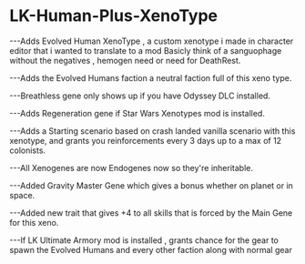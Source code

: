 # LK-Human-Plus-XenoType
---Adds Evolved Human XenoType , a custom xenotype i made in character editor that i wanted to translate to a mod Basicly think of a sanguophage without the negatives , hemogen need or need for DeathRest.  

---Adds the Evolved Humans faction a neutral faction full of this xeno type.  

---Breathless gene only shows up if you have Odyssey DLC installed. 

---Adds Regeneration gene if Star Wars Xenotypes mod is installed.

---Adds a Starting scenario based on crash landed vanilla scenario with this xenotype, and grants you reinforcements every 3 days up to a max of 12 colonists.

---All Xenogenes are now Endogenes now so they're inheritable.

---Added Gravity Master Gene which gives a bonus whether on planet or in space.

---Added new trait that gives +4 to all skills that is forced by the Main Gene for this xeno.

---If LK Ultimate Armory mod is installed , grants chance for the gear to spawn the Evolved Humans and every other faction along with normal gear 
